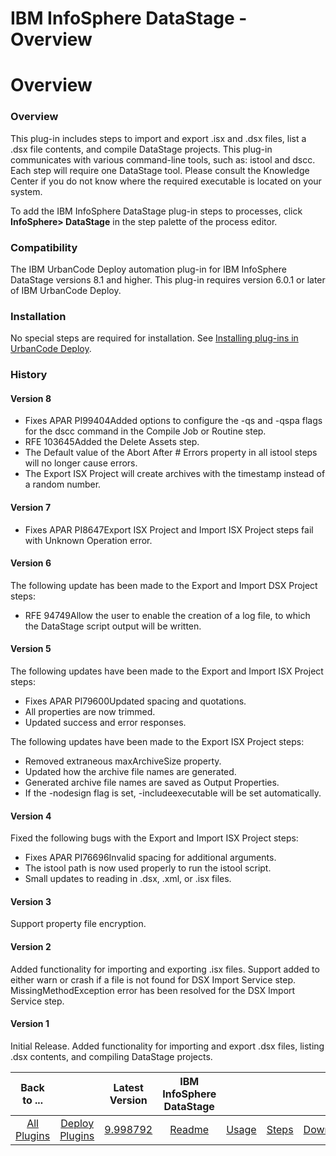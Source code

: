 
IBM InfoSphere DataStage - Overview
===================================

# Overview



### Overview




 


This plug-in includes steps to import and export .isx and .dsx files, list a .dsx file contents, and compile DataStage projects. This plug-in communicates with various command-line tools, such as: istool and dscc. Each step will require one DataStage tool. Please consult the Knowledge Center if you do not know where the required executable is located on your system. 


To add the IBM InfoSphere DataStage plug-in steps to processes, click **InfoSphere> DataStage** in the step palette of the process editor.


### Compatibility


The IBM UrbanCode Deploy automation plug-in for IBM InfoSphere DataStage versions 8.1 and higher. This plug-in requires version 6.0.1 or later of IBM UrbanCode Deploy.


### Installation


No special steps are required for installation. See [Installing plug-ins in UrbanCode Deploy](https://www.urbancode.com/resource/installing-plug-ins-in-urbancode-products/ "Installing plug-ins in UrbanCode Deploy").


### History


#### Version 8


* Fixes APAR PI99404Added options to configure the -qs and -qspa flags for the dscc command in the Compile Job or Routine step.
* RFE 103645Added the Delete Assets step.
* The Default value of the Abort After # Errors property in all istool steps will no longer cause errors.
* The Export ISX Project will create archives with the timestamp instead of a random number.


#### Version 7


* Fixes APAR PI8647Export ISX Project and Import ISX Project steps fail with Unknown Operation error.


#### Version 6


The following update has been made to the Export and Import DSX Project steps:


* RFE 94749Allow the user to enable the creation of a log file, to which the DataStage script output will be written.


#### Version 5


The following updates have been made to the Export and Import ISX Project steps: 


* Fixes APAR PI79600Updated spacing and quotations.
* All properties are now trimmed.
* Updated success and error responses.


The following updates have been made to the Export ISX Project steps:


* Removed extraneous maxArchiveSize property.
* Updated how the archive file names are generated.
* Generated archive file names are saved as Output Properties.
* If the -nodesign flag is set, -includeexecutable will be set automatically.


#### Version 4


Fixed the following bugs with the Export and Import ISX Project steps:


* Fixes APAR PI76696Invalid spacing for additional arguments.
* The istool path is now used properly to run the istool script.
* Small updates to reading in .dsx, .xml, or .isx files.


#### Version 3


Support property file encryption.


#### Version 2


Added functionality for importing and exporting .isx files. Support added to either warn or crash if a file is not found for DSX Import Service step. MissingMethodException error has been resolved for the DSX Import Service step.


#### Version 1


Initial Release. Added functionality for importing and export .dsx files, listing .dsx contents, and compiling DataStage projects.




|Back to ...||Latest Version|IBM InfoSphere DataStage ||||
| :---: | :---: | :---: | :---: | :---: | :---: | :---: |
|[All Plugins](../../index.md)|[Deploy Plugins](../README.md)|[9.998792](https://raw.githubusercontent.com/UrbanCode/IBM-UCD-PLUGINS/main/files/datastage/datastage-9.998792.zip)|[Readme](README.md)|[Usage](usage.md)|[Steps](steps.md)|[Downloads](downloads.md)|

